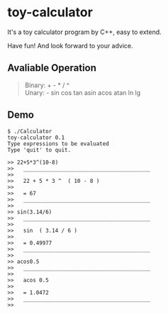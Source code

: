 # toy-calculator

It's a toy calculator program by C++, easy to extend.  
  
Have fun! And look forward to your advice.

## Avaliable Operation

>Binary: + - * / ^  
>Unary: - sin cos tan asin acos atan ln lg

## Demo

```
$ ./Calculator
toy-calculator 0.1
Type expressions to be evaluated
Type 'quit' to quit.

>> 22+5*3^(10-8)
>>   ________________________________________
>>
>>   22 + 5 * 3 ^  ( 10 - 8 )
>>
>>   = 67
>>   ________________________________________
>>
>> sin(3.14/6)
>>   ________________________________________
>>
>>   sin  ( 3.14 / 6 )
>>
>>   = 0.49977
>>   ________________________________________
>>
>> acos0.5
>>   ________________________________________
>>
>>   acos 0.5
>>
>>   = 1.0472
>>   ________________________________________
>> 
```
